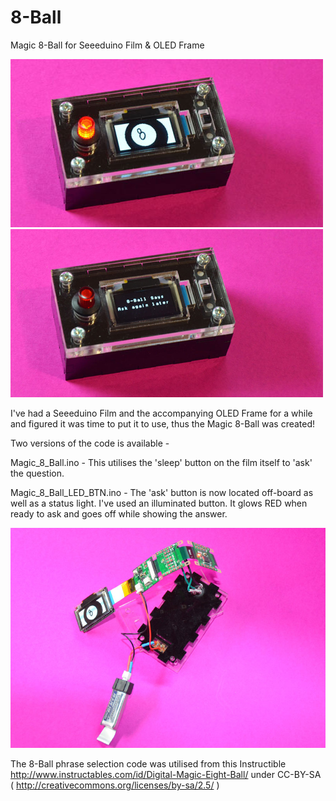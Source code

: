 8-Ball
======

Magic 8-Ball for Seeeduino Film &amp; OLED Frame

![Components](https://github.com/ibuildrockets/8-Ball/raw/master/images/4.jpg)
![Components](https://github.com/ibuildrockets/8-Ball/raw/master/images/5.jpg)

I've had a Seeeduino Film and the accompanying OLED Frame for a while and figured it was time to put it to use, thus the Magic 8-Ball was created!

Two versions of the code is available - 

Magic_8_Ball.ino - This utilises the 'sleep' button on the film itself to 'ask' the question.

Magic_8_Ball_LED_BTN.ino - The 'ask' button is now located off-board as well as a status light. I've used an illuminated button. It glows RED when ready to ask and goes off while showing the answer.

![Components](https://github.com/ibuildrockets/8-Ball/raw/master/images/1.jpg)


The 8-Ball phrase selection code was utilised from this Instructible http://www.instructables.com/id/Digital-Magic-Eight-Ball/ under CC-BY-SA ( http://creativecommons.org/licenses/by-sa/2.5/ )
